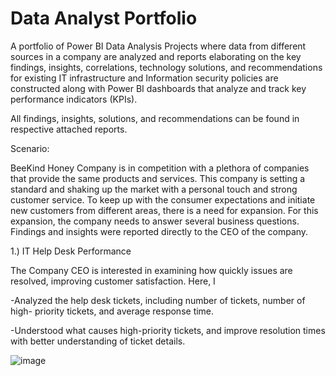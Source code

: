 # Data Analyst Portfolio
A portfolio of Power BI Data Analysis Projects where data from different sources in a company are analyzed and reports elaborating on the key findings, insights, correlations, technology solutions, and recommendations for existing IT infrastructure and Information security policies are constructed along with Power BI dashboards that analyze and track key performance indicators (KPIs).

All findings, insights, solutions, and recommendations can be found in respective attached reports.

Scenario:

BeeKind Honey Company is in competition with a plethora of companies that provide the same products and
services. This company is setting a standard and shaking up the market with a personal touch and strong
customer service. To keep up with the consumer expectations and initiate new customers from different
areas, there is a need for expansion. For this expansion, the company needs to answer several business
questions. Findings and insights were reported directly to the CEO of the company.

1.) IT Help Desk Performance

The Company CEO is interested in examining how quickly issues are resolved, improving
customer satisfaction. Here, I 

-Analyzed the help desk tickets, including number of tickets, number of high-
priority tickets, and average response time. 

-Understood what causes high-priority tickets, and
improve resolution times with better understanding of ticket details.

![image](https://github.com/user-attachments/assets/f9e18e87-b623-4710-8ff6-5d25c7685e5e)
